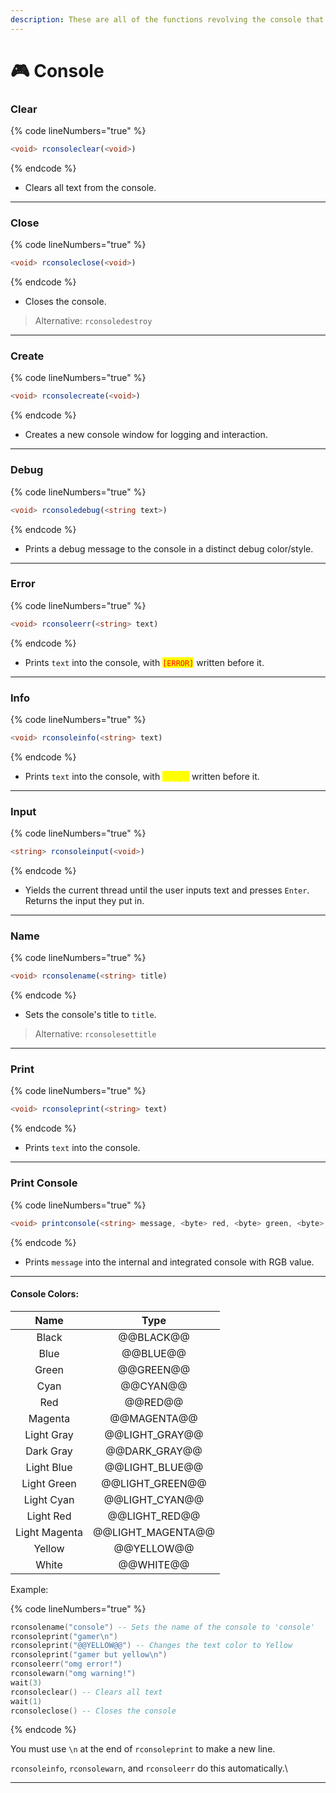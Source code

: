 ```yaml
---
description: These are all of the functions revolving the console that Wave supports.
---
```


# 🎮 Console

### Clear

{% code lineNumbers="true" %}
```typescript
<void> rconsoleclear(<void>)
```
{% endcode %}

* Clears all text from the console.

***

### Close

{% code lineNumbers="true" %}
```typescript
<void> rconsoleclose(<void>)
```
{% endcode %}

* Closes the console.

> Alternative: `rconsoledestroy`

***

### Create

{% code lineNumbers="true" %}
```typescript
<void> rconsolecreate(<void>)
```
{% endcode %}

* Creates a new console window for logging and interaction.

***

### Debug

{% code lineNumbers="true" %}
```typescript
<void> rconsoledebug(<string text>)
```
{% endcode %}

* Prints a debug message to the console in a distinct debug color/style.

***

### Error

{% code lineNumbers="true" %}
```typescript
<void> rconsoleerr(<string> text)
```
{% endcode %}

* Prints `text` into the console, with <mark style="color:red;">`[ERROR]`</mark> written before it.

***

### Info

{% code lineNumbers="true" %}
```typescript
<void> rconsoleinfo(<string> text)
```
{% endcode %}

* Prints `text` into the console, with <mark style="color:yellow;">`[INFO]`</mark> written before it.

***

### Input

{% code lineNumbers="true" %}
```typescript
<string> rconsoleinput(<void>)
```
{% endcode %}

* Yields the current thread until the user inputs text and presses `Enter`. Returns the input they put in.

***

### Name

{% code lineNumbers="true" %}
```typescript
<void> rconsolename(<string> title)
```
{% endcode %}

* Sets the console's title to `title`.

> Alternative: `rconsolesettitle`

***

### Print

{% code lineNumbers="true" %}
```typescript
<void> rconsoleprint(<string> text)
```
{% endcode %}

* Prints `text` into the console.

***

### Print Console

{% code lineNumbers="true" %}
```typescript
<void> printconsole(<string> message, <byte> red, <byte> green, <byte> blue)
```
{% endcode %}

* Prints `message` into the internal and integrated console with RGB value.

***

#### Console Colors:

|      Name     |        Type        |
| :-----------: | :----------------: |
|     Black     |      @@BLACK@@     |
|      Blue     |      @@BLUE@@      |
|     Green     |      @@GREEN@@     |
|      Cyan     |      @@CYAN@@      |
|      Red      |       @@RED@@      |
|    Magenta    |     @@MAGENTA@@    |
|   Light Gray  |   @@LIGHT\_GRAY@@  |
|   Dark Gray   |   @@DARK\_GRAY@@   |
|   Light Blue  |   @@LIGHT\_BLUE@@  |
|  Light Green  |  @@LIGHT\_GREEN@@  |
|   Light Cyan  |   @@LIGHT\_CYAN@@  |
|   Light Red   |   @@LIGHT\_RED@@   |
| Light Magenta | @@LIGHT\_MAGENTA@@ |
|     Yellow    |     @@YELLOW@@     |
|     White     |      @@WHITE@@     |

Example:

{% code lineNumbers="true" %}
```lua
rconsolename("console") -- Sets the name of the console to 'console'
rconsoleprint("gamer\n")
rconsoleprint("@@YELLOW@@") -- Changes the text color to Yellow
rconsoleprint("gamer but yellow\n")
rconsoleerr("omg error!")
rconsolewarn("omg warning!")
wait(3)
rconsoleclear() -- Clears all text
wait(1)
rconsoleclose() -- Closes the console
```
{% endcode %}

You must use `\n` at the end of `rconsoleprint` to make a new line.

`rconsoleinfo`, `rconsolewarn`, and `rconsoleerr` do this automatically.\


***
